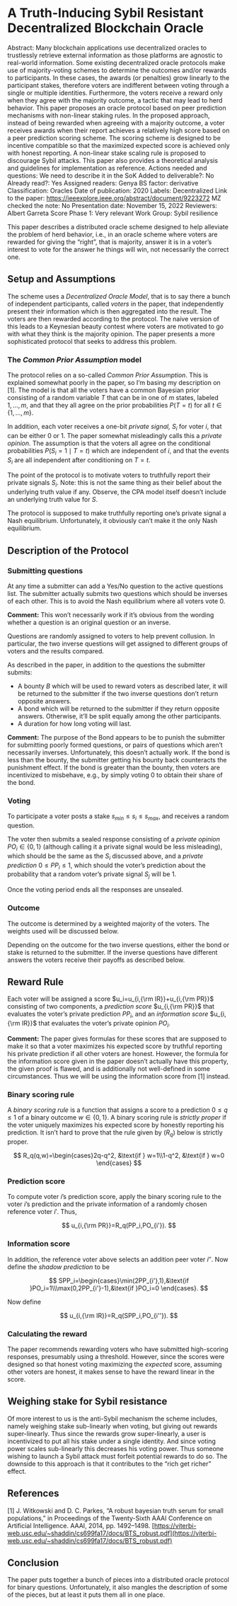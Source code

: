 # A Truth-Inducing Sybil Resistant Decentralized Blockchain Oracle

Abstract: Many blockchain applications use decentralized oracles to trustlessly retrieve external information as those platforms are agnostic to real-world information. Some existing decentralized oracle protocols make use of majority-voting schemes to determine the outcomes and/or rewards to participants. In these cases, the awards (or penalties) grow linearly to the participant stakes, therefore voters are indifferent between voting through a single or multiple identities. Furthermore, the voters receive a reward only when they agree with the majority outcome, a tactic that may lead to herd behavior. This paper proposes an oracle protocol based on peer prediction mechanisms with non-linear staking rules. In the proposed approach, instead of being rewarded when agreeing with a majority outcome, a voter receives awards when their report achieves a relatively high score based on a peer prediction scoring scheme. The scoring scheme is designed to be incentive compatible so that the maximized expected score is achieved only with honest reporting. A non-linear stake scaling rule is proposed to discourage Sybil attacks. This paper also provides a theoretical analysis and guidelines for implementation as reference.
Actions needed and questions: We need to describe it in the SoK
Added to deliverable?: No
Already read?: Yes
Assigned readers: Genya
BS factor: derivative
Classification: Oracles
Date of publication: 2020
Labels: Decentralized
Link to the paper: https://ieeexplore.ieee.org/abstract/document/9223272
MZ checked the note: No
Presentation date: November 15, 2022
Reviewers: Albert Garreta
Score Phase 1: Very relevant
Work Group: Sybil resilience

This paper describes a distributed oracle scheme designed to help alleviate the problem of herd behavior, i.e., in an oracle scheme where voters are rewarded for giving the “right”, that is majority, answer it is in a voter’s interest to vote for the answer he things will win, not necessarily the correct one.

## Setup and Assumptions

The scheme uses a *Decentralized Oracle Model*, that is to say there a bunch of independent participants, called *voters* in the paper, that independently present their information which is then aggregated into the result.  The voters are then rewarded according to the protocol. The naive version of this leads to a Keynesian beauty contest where voters are motivated to go with what they think is the majority opinion.  The paper presents a more sophisticated protocol that seeks to address this problem. 

### The *Common Prior Assumption* model

The protocol relies on a so-called *Common Prior Assumption*.  This is explained somewhat poorly in the paper, so I’m basing my description on [1].  The model is that all the voters have a common Bayesian prior consisting of a random variable $T$ that can be in one of $m$ states, labeled $1,\ldots,m$, and that they all agree on the prior probabilities $P(T=t)$ for all $t\in\{1,\ldots,m\}$.

In addition, each voter receives a one-bit *private signal,* $S_i$ for voter $i$, that can be either $0$ or $1$.  The paper somewhat misleadingly calls this a *private opinion*.  The assumption is that the voters all agree on the conditional probabilities $P(S_i=1\mid T=t)$ which are independent of $i$, and that the events $S_i$ are all independent after conditioning on $T=t$.

The point of the protocol is to motivate voters to truthfully report their private signals $S_i$.  Note: this is not the same thing as their belief about the underlying truth value if any.  Observe, the CPA model itself doesn’t include an underlying truth value for $S$.

The protocol is supposed to make truthfully reporting one’s private signal a Nash equilibrium.  Unfortunately, it obviously can’t make it the only Nash equilibrium.

## Description of the Protocol

### Submitting questions

At any time a submitter can add a Yes/No question to the active questions list.  The submitter actually submits two questions which should be inverses of each other.  This is to avoid the Nash equilibrium where all voters vote $0$.

**Comment:** This won’t necessarily work if it’s obvious from the wording whether a question is an original question or an inverse.

Questions are randomly assigned to voters to help prevent collusion.  In particular, the two inverse questions will get assigned to different groups of voters and the results compared.

As described in the paper, in addition to the questions the submitter submits:

- A bounty $B$ which will be used to reward voters as described later, it will be returned to the submitter if the two inverse questions don’t return opposite answers.
- A bond which will be returned to the submitter if they return opposite answers.  Otherwise, it’ll be split equally among the other participants.
- A duration for how long voting will last.

**Comment:** The purpose of the Bond appears to be to punish the submitter for submitting poorly formed questions, or pairs of questions which aren’t necessarily inverses.  Unfortunately, this doesn’t actually work.  If the bond is less than the bounty, the submitter getting his bounty back counteracts the punishment effect.  If the bond is greater than the bounty, then voters are incentivized to misbehave, e.g., by simply voting $0$ to obtain their share of the bond.

### Voting

To participate a voter posts a stake $s_{min}\le s_i\le s_{max}$, and receives a random question.

The voter then submits a sealed response consisting of a *private opinion* $PO_i\in\{0,1\}$ (although calling it a private signal would be less misleading), which should be the same as the $S_i$ discussed above, and a *private prediction* $0\le PP_i\le1$, which should the voter’s prediction about the probability that a random voter’s private signal $S_j$ will be $1$.

Once the voting period ends all the responses are unsealed.

### Outcome

The outcome is determined by a weighted majority of the voters.  The weights used will be discussed below.

Depending on the outcome for the two inverse questions, either the bond or stake is returned to the submitter.  If the inverse questions have different answers the voters receive their payoffs as described below.

## Reward Rule

Each voter will be assigned a score $u_i=u_{i,{\rm IR}}+u_{i,{\rm PR}}$ consisting of two components, a *prediction score* $u_{i,{\rm PR}}$ that evaluates the voter’s private prediction $PP_i$, and an *information score* $u_{i,{\rm IR}}$ that evaluates the voter’s private opinion $PO_i$.

**Comment:** The paper gives formulas for these scores that are supposed to make it so that a voter maximizes his expected score by truthful reporting his private prediction if all other voters are honest.  However, the formula for the information score given in the paper doesn’t actually have this property, the given proof is flawed, and is additionally not well-defined in some circumstances.  Thus we will be using the information score from [1] instead.

### Binary scoring rule

A *binary scoring rule* is a function that assigns a score to a prediction $0\le q\le1$ of a binary outcome $w\in\{0,1\}$.  A binary scoring rule is *strictly proper* if the voter uniquely maximizes his expected score by honestly reporting his prediction.  It isn’t hard to prove that the rule given by ($R_q$) below is strictly proper.

$$
R_q(q,w)=\begin{cases}2q-q^2, &\text{if } w=1\\1-q^2, &\text{if } w=0 \end{cases}
$$

### Prediction score

To compute voter $i$’s prediction score, apply the binary scoring rule to the voter $i$’s prediction and the private information of a randomly chosen reference voter $i'$.  Thus,

$$
u_{i,{\rm PR}}=R_q(PP_i,PO_{i'}).
$$

### Information score

In addition, the reference voter above selects an addition peer voter $i''$.  Now define the *shadow prediction* to be

$$
SPP_i=\begin{cases}\min(2PP_{i'},1),&\text{if }PO_i=1\\\max(0,2PP_{i'}-1),&\text{if }PO_i=0 \end{cases}.
$$

Now define

$$
u_{i,{\rm IR}}=R_q(SPP_i,PO_{i''}).
$$

### Calculating the reward

The paper recommends rewarding voters who have submitted high-scoring responses, presumably using a threshold.  However, since the scores were designed so that honest voting maximizing the *expected* score, assuming other voters are honest, it makes sense to have the reward linear in the score.

## Weighing stake for Sybil resistance

Of more interest to us is the anti-Sybil mechanism the scheme includes, namely weighing stake sub-linearly when voting, but giving out rewards super-linearly.  Thus since the rewards grow super-linearly, a user is incentivized to put all his stake under a single identity.  And since voting power scales sub-linearly this decreases his voting power.  Thus someone wishing to launch a Sybil attack must forfeit potential rewards to do so.  The downside to this approach is that it contributes to the “rich get richer” effect.

## References

[1] J. Witkowski and D. C. Parkes, “A robust bayesian truth serum for small populations,” in Proceedings of the Twenty-Sixth AAAI Conference on Artificial Intelligence. AAAI, 2014, pp. 1492–1498.  [https://viterbi-web.usc.edu/~shaddin/cs699fa17/docs/BTS_robust.pdf](https://viterbi-web.usc.edu/~shaddin/cs699fa17/docs/BTS_robust.pdf)

## Conclusion

The paper puts together a bunch of pieces into a distributed oracle protocol for binary questions.  Unfortunately, it also mangles the description of some of the pieces, but at least it puts them all in one place.